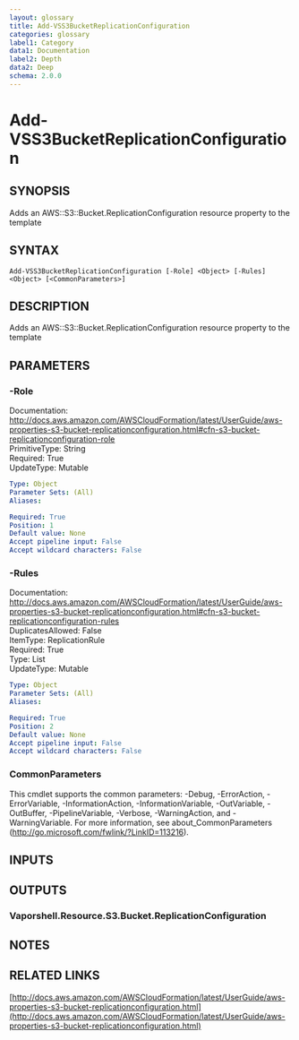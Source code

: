 ```yaml
---
layout: glossary
title: Add-VSS3BucketReplicationConfiguration
categories: glossary
label1: Category
data1: Documentation
label2: Depth
data2: Deep
schema: 2.0.0
---
```


# Add-VSS3BucketReplicationConfiguration

## SYNOPSIS
Adds an AWS::S3::Bucket.ReplicationConfiguration resource property to the template

## SYNTAX

```
Add-VSS3BucketReplicationConfiguration [-Role] <Object> [-Rules] <Object> [<CommonParameters>]
```

## DESCRIPTION
Adds an AWS::S3::Bucket.ReplicationConfiguration resource property to the template

## PARAMETERS

### -Role
Documentation: http://docs.aws.amazon.com/AWSCloudFormation/latest/UserGuide/aws-properties-s3-bucket-replicationconfiguration.html#cfn-s3-bucket-replicationconfiguration-role    
PrimitiveType: String    
Required: True    
UpdateType: Mutable

```yaml
Type: Object
Parameter Sets: (All)
Aliases:

Required: True
Position: 1
Default value: None
Accept pipeline input: False
Accept wildcard characters: False
```

### -Rules
Documentation: http://docs.aws.amazon.com/AWSCloudFormation/latest/UserGuide/aws-properties-s3-bucket-replicationconfiguration.html#cfn-s3-bucket-replicationconfiguration-rules    
DuplicatesAllowed: False    
ItemType: ReplicationRule    
Required: True    
Type: List    
UpdateType: Mutable

```yaml
Type: Object
Parameter Sets: (All)
Aliases:

Required: True
Position: 2
Default value: None
Accept pipeline input: False
Accept wildcard characters: False
```

### CommonParameters
This cmdlet supports the common parameters: -Debug, -ErrorAction, -ErrorVariable, -InformationAction, -InformationVariable, -OutVariable, -OutBuffer, -PipelineVariable, -Verbose, -WarningAction, and -WarningVariable.
For more information, see about_CommonParameters (http://go.microsoft.com/fwlink/?LinkID=113216).

## INPUTS

## OUTPUTS

### Vaporshell.Resource.S3.Bucket.ReplicationConfiguration

## NOTES

## RELATED LINKS

[http://docs.aws.amazon.com/AWSCloudFormation/latest/UserGuide/aws-properties-s3-bucket-replicationconfiguration.html](http://docs.aws.amazon.com/AWSCloudFormation/latest/UserGuide/aws-properties-s3-bucket-replicationconfiguration.html)

